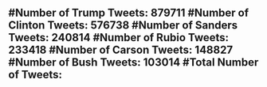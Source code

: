 #Number of Trump Tweets: 879711
#Number of Clinton Tweets: 576738
#Number of Sanders Tweets: 240814
#Number of Rubio Tweets: 233418
#Number of Carson Tweets: 148827
#Number of Bush Tweets: 103014
#Total Number of Tweets:  
---
